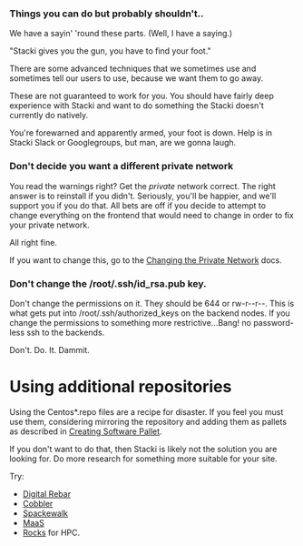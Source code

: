 ### Things you can do but probably shouldn't..

We have a sayin' 'round these parts. (Well, I have a saying.)

"Stacki gives you the gun, you have to find your foot."

There are some advanced techniques that we sometimes use and sometimes tell our users to use, because we want them to go away.

These are not guaranteed to work for you. You should have fairly deep experience with Stacki and want to do something the Stacki doesn't currently do natively.

You're forewarned and apparently armed, your foot is down. Help is in Stacki Slack or Googlegroups, but man, are we gonna laugh.


### Don't decide you want a different private network

You read the warnings right? Get the *private* network correct. The right answer is to reinstall if you didn't. Seriously, you'll be happier, and we'll support you if you do that. All bets are off if you decide to attempt to change everything on the frontend that would need to change in order to fix your private network.

All right fine.

If you want to change this, go to the [Changing the Private Network](IP-Address-Change) docs.

### Don't change the /root/.ssh/id_rsa.pub key.

Don't change the permissions on it. They should be 644 or rw-r--r--. This is what gets put into /root/.ssh/authorized_keys on the backend nodes. If you change the permissions to something more restrictive...Bang! no password-less ssh to the backends.

Don't. Do. It. Dammit.

# Using additional repositories

Using the Centos*.repo files are a recipe for disaster. If you feel you must use them, considering mirroring the repository and adding them as pallets as described in [Creating Software Pallet](Creating-Software-Pallets).

If you don't want to do that, then Stacki is likely not the solution you are looking for. Do more research for something more suitable for your site.

Try:
* [Digital Rebar](http://rebar.digital/)
* [Cobbler](https://cobbler.github.io/)
* [Spackewalk](https://spacewalkproject.github.io/)
* [MaaS](https://maas.io/)
* [Rocks](https://rocksclusters.org) for HPC.
